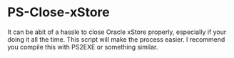 # PS-Close-xStore

It can be abit of a hassle to close Oracle xStore properly, especially if your doing it all the time. This script will make the process easier. I recommend you compile this with PS2EXE or something similar.
